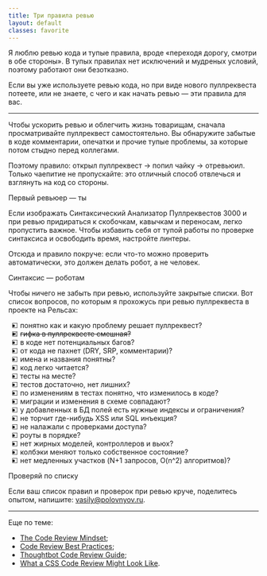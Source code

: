 ```yaml
---
title: Три правила ревью
layout: default
classes: favorite
---
```


Я люблю ревью кода и тупые правила, вроде «переходя дорогу, смотри в обе стороны». В тупых правилах нет исключений и мудреных условий, поэтому работают они безотказно.

Если вы уже используете ревью кода, но при виде нового пуллреквеста потеете, или не знаете, с чего и как начать ревью — эти правила для вас.

-------------------------------------------

Чтобы ускорить ревью и облегчить жизнь товарищам, сначала просматривайте пуллреквест самостоятельно. Вы обнаружите забытые в коде комментарии, опечатки и прочие тупые проблемы, за которые потом стыдно перед коллегами.

Поэтому правило: открыл пуллреквест&nbsp;→ попил чайку&nbsp;→ отревьюил. Только чаепитие не пропускайте: это отличный способ отвлечься и взглянуть на код со стороны.

<div class="outstanding outstanding--therule">
Первый ревьюер — ты
</div>

Если изображать Синтаксический Анализатор Пуллреквестов 3000 и при ревью придираться к скобочкам, кавычкам и переносам, легко пропустить важное. Чтобы избавить себя от тупой работы по проверке синтаксиса и освободить время, настройте линтеры.

Отсюда и правило покруче: если что-то можно проверить автоматически, это должен делать робот, а не человек.

<div class="outstanding outstanding--therule">
Синтаксис — роботам
</div>

Чтобы ничего не забыть при ревью, используйте закрытые списки. Вот список вопросов, по которым я прохожусь при ревью пуллреквеста в проекте на Рельсах:

<ul id="my_checklist" class="my_checklist">
  <li class="my_checklist-item">понятно как и какую проблему решает пуллреквест?</li>
  <li class="my_checklist-item is-done">гифка в пуллреквесте смешная?</li>
  <li class="my_checklist-item">в коде нет потенциальных багов?</li>
  <li class="my_checklist-item">от кода не пахнет (DRY, SRP, комментарии)?</li>
  <li class="my_checklist-item">имена и названия понятны?</li>
  <li class="my_checklist-item">код легко читается?</li>
  <li class="my_checklist-item">тесты на месте?</li>
  <li class="my_checklist-item">тестов достаточно, нет лишних?</li>
  <li class="my_checklist-item">по изменениям в тестах понятно, что изменилось в коде?</li>
  <li class="my_checklist-item">миграции и изменения в схеме совпадают?</li>
  <li class="my_checklist-item">у добавленных в БД полей есть нужные индексы и ограничения?</li>
  <li class="my_checklist-item">не торчит где-нибудь XSS или SQL инъекция?</li>
  <li class="my_checklist-item">не налажали с проверками доступа?</li>
  <li class="my_checklist-item">роуты в порядке?</li>
  <li class="my_checklist-item">нет жирных моделей, контроллеров и вьюх?</li>
  <li class="my_checklist-item">колбэки меняют только собственное состояние?</li>
  <li class="my_checklist-item">нет медленных участков (N+1 запросов, O(n^2) алгоритмов)?</li>
</ul>

<div class="outstanding outstanding--therule">
Проверяй по списку
</div>


Если ваш список правил и проверок при ревью круче, поделитесь опытом, напишите: [vasily@polovnyov.ru](mailto:vasily@polovnyov.ru).

-------------------------------------------

Еще по теме:

* [The Code Review Mindset](https://medium.com/medium-eng/the-code-review-mindset-3280a4af0a89#.16v4n6pbs);
* [Code Review Best Practices](http://kevinlondon.com/2015/05/05/code-review-best-practices.html);
* [Thoughtbot Code Review Guide](https://github.com/thoughtbot/guides/tree/master/code-review);
* [What a CSS Code Review Might Look Like](https://css-tricks.com/what-a-css-code-review-might-look-like/).

<style>
  .my_checklist li {
    cursor: pointer;
  }

  .my_checklist li:before {
    content: '☐';
    display: inline-block;
    width: 1.5em;
    margin-left: -1.5em;
    text-align: center;
  }

  .my_checklist .is-done {
    text-decoration: line-through;
  }

  .my_checklist .is-done:before {
    content: '☒';
  }
</style>

<script>
  (function() {
    document.getElementById('my_checklist').addEventListener('click', function(e) {
      if (e.target && e.target.nodeName === 'LI') {
        e.target.classList.toggle('is-done');
      }
    });
  })();
</script>
